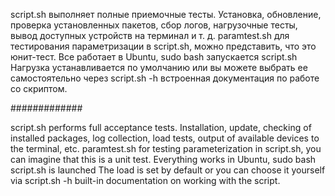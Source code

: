 script.sh выполняет полные приемочные тесты. Установка, обновление, проверка установленных пакетов, сбор логов, нагрузочные тесты, вывод доступных устройств на терминал и т. д.
paramtest.sh для тестирования параметризации в script.sh, можно представить, что это юнит-тест.
Все работает в Ubuntu, sudo bash запускается script.sh
Нагрузка устанавливается по умолчанию или вы можете выбрать ее самостоятельно через script.sh -h встроенная документация по работе со скриптом.

#############

script.sh performs full acceptance tests. Installation, update, checking of installed packages, log collection, load tests, output of available devices to the terminal, etc.
paramtest.sh for testing parameterization in script.sh, you can imagine that this is a unit test.
Everything works in Ubuntu, sudo bash script.sh is launched
The load is set by default or you can choose it yourself via script.sh -h built-in documentation on working with the script.
